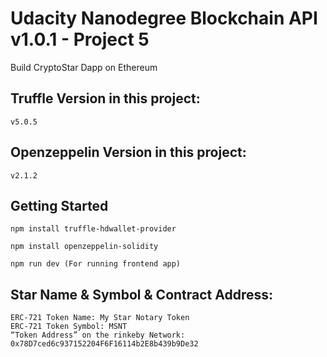 # Udacity Nanodegree Blockchain API v1.0.1 - Project 5

Build CryptoStar Dapp on Ethereum

## Truffle Version in this project:

```
v5.0.5
```
## Openzeppelin Version in this project:

```
v2.1.2
```
## Getting Started

```
npm install truffle-hdwallet-provider

npm install openzeppelin-solidity

npm run dev (For running frontend app)
```
## Star Name & Symbol & Contract Address:

```
ERC-721 Token Name: My Star Notary Token
ERC-721 Token Symbol: MSNT
“Token Address” on the rinkeby Network: 0x78D7ced6c937152204F6F16114b2E8b439b9De32
```
